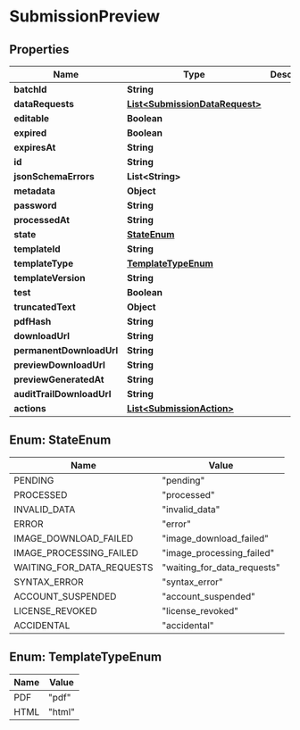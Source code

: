 

# SubmissionPreview


## Properties

| Name | Type | Description | Notes |
|------------ | ------------- | ------------- | -------------|
|**batchId** | **String** |  |  |
|**dataRequests** | [**List&lt;SubmissionDataRequest&gt;**](SubmissionDataRequest.md) |  |  |
|**editable** | **Boolean** |  |  |
|**expired** | **Boolean** |  |  |
|**expiresAt** | **String** |  |  |
|**id** | **String** |  |  |
|**jsonSchemaErrors** | **List&lt;String&gt;** |  |  |
|**metadata** | **Object** |  |  |
|**password** | **String** |  |  |
|**processedAt** | **String** |  |  |
|**state** | [**StateEnum**](#StateEnum) |  |  |
|**templateId** | **String** |  |  |
|**templateType** | [**TemplateTypeEnum**](#TemplateTypeEnum) |  |  |
|**templateVersion** | **String** |  |  |
|**test** | **Boolean** |  |  |
|**truncatedText** | **Object** |  |  |
|**pdfHash** | **String** |  |  |
|**downloadUrl** | **String** |  |  |
|**permanentDownloadUrl** | **String** |  |  |
|**previewDownloadUrl** | **String** |  |  |
|**previewGeneratedAt** | **String** |  |  |
|**auditTrailDownloadUrl** | **String** |  |  |
|**actions** | [**List&lt;SubmissionAction&gt;**](SubmissionAction.md) |  |  |



## Enum: StateEnum

| Name | Value |
|---- | -----|
| PENDING | &quot;pending&quot; |
| PROCESSED | &quot;processed&quot; |
| INVALID_DATA | &quot;invalid_data&quot; |
| ERROR | &quot;error&quot; |
| IMAGE_DOWNLOAD_FAILED | &quot;image_download_failed&quot; |
| IMAGE_PROCESSING_FAILED | &quot;image_processing_failed&quot; |
| WAITING_FOR_DATA_REQUESTS | &quot;waiting_for_data_requests&quot; |
| SYNTAX_ERROR | &quot;syntax_error&quot; |
| ACCOUNT_SUSPENDED | &quot;account_suspended&quot; |
| LICENSE_REVOKED | &quot;license_revoked&quot; |
| ACCIDENTAL | &quot;accidental&quot; |



## Enum: TemplateTypeEnum

| Name | Value |
|---- | -----|
| PDF | &quot;pdf&quot; |
| HTML | &quot;html&quot; |



